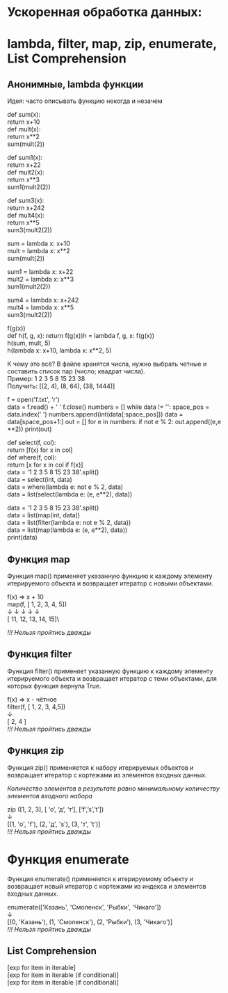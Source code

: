 # Ускоренная обработка данных:
# lambda, filter, map, zip, enumerate, List Comprehension 

## Анонимные, lambda функции

Идея: часто описывать функцию некогда и незачем

def sum(x):\
 return x+10\
def mult(x):\
 return x**2\
sum(mult(2))

def sum1(x):\
 return x+22\
def mult2(x):\
 return x**3\
sum1(mult2(2))

def sum3(x):\
 return x+242\
def mult4(x):\
 return x**5\
sum3(mult2(2))

sum = lambda x: x+10\
mult = lambda x: x**2\
sum(mult(2))

sum1 = lambda x: x+22\
mult2 = lambda x: x**3\
sum1(mult2(2))

sum4 = lambda x: x+242\
mult4 = lambda x: x**5\
sum3(mult2(2))

f(g(x))\
def h(f, g, x): return f(g(x))h = lambda f, g, x: f(g(x))\
h(sum, mult, 5)\
h(lambda x: x+10, lambda x: x**2, 5)

К чему это всё?
В файле хранятся числа, нужно выбрать четные и
составить список пар (число; квадрат числа).\
Пример:
1 2 3 5 8 15 23 38\
Получить:
[(2, 4), (8, 64), (38, 1444)]

f = open('f.txt', 'r')\
data = f.read() + ' '
f.close()
numbers = []
while data != '':
 space_pos = data.index(' ')
 numbers.append(int(data[:space_pos]))
 data = data[space_pos+1:]
out = []
for e in numbers:
 if not e % 2:
 out.append((e,e **2))
print(out)

def select(f, col):\
return [f(x) for x in col]\
def where(f, col):\
 return [x for x in col if f(x)]\
data = '1 2 3 5 8 15 23 38'.split()\
data = select(int, data)\
data = where(lambda e: not e % 2, data)\
data = list(select(lambda e: (e, e**2), data))

data = '1 2 3 5 8 15 23 38'.split()\
data = list(map(int, data))\
data = list(filter(lambda e: not e % 2, data))\
data = list(map(lambda e: (e, e**2), data))\
print(data)

## Функция map

Функция map() применяет указанную функцию к
каждому элементу итерируемого объекта и
возвращает итератор с новыми объектами.

f(x) ⇒ x + 10\
map(f, [ 1, 2, 3, 4, 5])\
   ↓   ↓   ↓   ↓   ↓\
 [ 11, 12, 13, 14, 15]\

 *!!! Нельзя пройтись дважды*

## Функция filter

Функция filter() применяет указанную функцию к
каждому элементу итерируемого объекта и
возвращает итератор с теми объектами, для
которых функция вернула True.

f(x) ⇒ x - чётное\
filter(f, [ 1, 2, 3, 4,5])\
    ↓\
 [ 2, 4 ]\
*!!! Нельзя пройтись дважды*

## Функция zip

Функция zip() применяется к набору итерируемых
объектов и возвращает итератор с кортежами из
элементов входных данных.

*Количество элементов в результате равно минимальному количеству элементов входного набора*

zip ([1, 2, 3], [ ‘о‘, ‘д‘, ‘т‘], [‘f’,’s’,’t’])\
 ↓\
[(1, 'о', 'f'), (2, 'д', 's'), (3, 'т', 't')]\
*!!! Нельзя пройтись дважды*

# Функция enumerate

Функция enumerate() применяется к итерируемому
объекту и возвращает новый итератор с кортежами
из индекса и элементов входных данных.

enumerate(['Казань', 'Смоленск', 'Рыбки', 'Чикаго'])\
 ↓\
[(0, 'Казань'), (1, 'Смоленск'), (2, 'Рыбки'), (3, 'Чикаго')]\
*!!! Нельзя пройтись дважды*

## List Comprehension

[exp for item in iterable]\
[exp for item in iterable (if conditional)]\
[exp <if conditional> for item in iterable (if conditional)]

